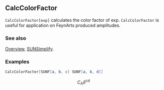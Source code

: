 ## CalcColorFactor

`CalcColorFactor[exp]` calculates the color factor of exp. `CalcColorFactor` is useful for application on FeynArts produced amplitudes.

### See also

[Overview](Extra/FeynCalc.md), [SUNSimplify](SUNSimplify.md).

### Examples

```mathematica
CalcColorFactor[SUNF[a, b, c] SUNF[a, b, d]]
```

$$C_A \delta ^{cd}$$
